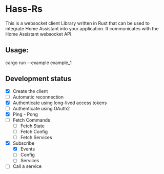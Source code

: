 # Hass-Rs

This is a websocket client Library written in Rust that can be used to integrate Home Assistant into your application. It communicates with the Home Assistant websocket API.


## Usage:

cargo run --example example_1

## Development status

- [x] Create the client
- [ ] Automatic reconnection
- [x] Authenticate using long-lived access tokens
- [ ] Authenticate using OAuth2
- [x] Ping - Pong
- [ ] Fetch Commands
    - [ ] Fetch State
    - [ ] Fetch Config
    - [ ] Fetch Services
- [x] Subscribe
    - [x] Events
    - [ ] Config
    - [ ] Services
- [ ] Call a service
